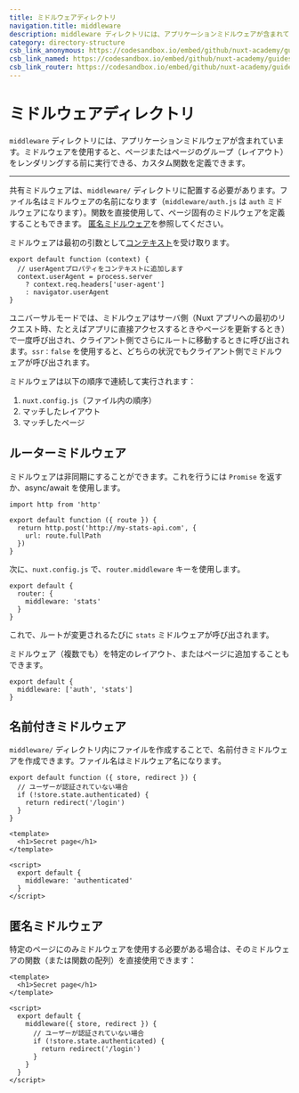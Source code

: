 ```yaml
---
title: ミドルウェアディレクトリ
navigation.title: middleware
description: middleware ディレクトリには、アプリケーションミドルウェアが含まれています。ミドルウェアを使用すると、ページまたはページのグループ（レイアウト）をレンダリングする前に実行できる、カスタム関数を定義できます。
category: directory-structure
csb_link_anonymous: https://codesandbox.io/embed/github/nuxt-academy/guides-examples/tree/master/04_directory_structure/09_middleware_anonymous?fontsize=14&hidenavigation=1&theme=dark
csb_link_named: https://codesandbox.io/embed/github/nuxt-academy/guides-examples/tree/master/04_directory_structure/09_middleware_named?fontsize=14&hidenavigation=1&theme=dark
csb_link_router: https://codesandbox.io/embed/github/nuxt-academy/guides-examples/tree/master/04_directory_structure/09_middleware_router?fontsize=14&hidenavigation=1&theme=dark
---
```

# ミドルウェアディレクトリ

`middleware` ディレクトリには、アプリケーションミドルウェアが含まれています。ミドルウェアを使用すると、ページまたはページのグループ（レイアウト）をレンダリングする前に実行できる、カスタム関数を定義できます。

---

共有ミドルウェアは、`middleware/` ディレクトリに配置する必要があります。ファイル名はミドルウェアの名前になります（`middleware/auth.js` は `auth` ミドルウェアになります）。関数を直接使用して、ページ固有のミドルウェアを定義することもできます。 [匿名ミドルウェア](/examples/middlewares/anonymous)を参照してください。

ミドルウェアは最初の引数として[コンテキスト](/docs/internals-glossary/context)を受け取ります。

```js{}[middleware/user-agent.js]
export default function (context) {
  // userAgentプロパティをコンテキストに追加します
  context.userAgent = process.server
    ? context.req.headers['user-agent']
    : navigator.userAgent
}
```

ユニバーサルモードでは、ミドルウェアはサーバ側（Nuxt アプリへの最初のリクエスト時、たとえばアプリに直接アクセスするときやページを更新するとき）で一度呼び出され、クライアント側でさらにルートに移動するときに呼び出されます。`ssr：false` を使用すると、どちらの状況でもクライアント側でミドルウェアが呼び出されます。

ミドルウェアは以下の順序で連続して実行されます：

1. `nuxt.config.js`（ファイル内の順序）
2. マッチしたレイアウト
3. マッチしたページ

## ルーターミドルウェア

ミドルウェアは非同期にすることができます。これを行うには `Promise` を返すか、async/await を使用します。

```js{}[middleware/stats.js]
import http from 'http'

export default function ({ route }) {
  return http.post('http://my-stats-api.com', {
    url: route.fullPath
  })
}
```

次に、`nuxt.config.js` で、`router.middleware` キーを使用します。

```js{}[nuxt.config.js]
export default {
  router: {
    middleware: 'stats'
  }
}
```

これで、ルートが変更されるたびに `stats` ミドルウェアが呼び出されます。

ミドルウェア（複数でも）を特定のレイアウト、またはページに追加することもできます。

```js{}[pages/index.vue / layouts/default.vue]
export default {
  middleware: ['auth', 'stats']
}
```

## 名前付きミドルウェア

`middleware/` ディレクトリ内にファイルを作成することで、名前付きミドルウェアを作成できます。ファイル名はミドルウェア名になります。

```js{}[middleware/authenticated.js]
export default function ({ store, redirect }) {
  // ユーザーが認証されていない場合
  if (!store.state.authenticated) {
    return redirect('/login')
  }
}
```

```html{}[pages/secret.vue]
<template>
  <h1>Secret page</h1>
</template>

<script>
  export default {
    middleware: 'authenticated'
  }
</script>
```

## 匿名ミドルウェア

特定のページにのみミドルウェアを使用する必要がある場合は、そのミドルウェアの関数（または関数の配列）を直接使用できます：

```html{}[pages/secret.vue]
<template>
  <h1>Secret page</h1>
</template>

<script>
  export default {
    middleware({ store, redirect }) {
      // ユーザーが認証されていない場合
      if (!store.state.authenticated) {
        return redirect('/login')
      }
    }
  }
</script>
```
